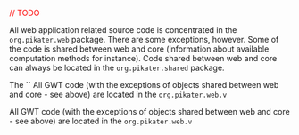 <!-- --- title: Default package description -->

<font color="red">// TODO</font>

All web application related source code is concentrated in the `org.pikater.web` package. There are some exceptions, however. Some of the code is shared between web and core (information about available computation methods for instance). Code shared between web and core can always be located in the `org.pikater.shared` package.

The ``
All GWT code (with the exceptions of objects shared between web and core - see above) are located in the `org.pikater.web.v`


All GWT code (with the exceptions of objects shared between web and core - see above) are located in the `org.pikater.web.v`

